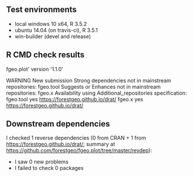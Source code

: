## Test environments

* local windows 10 x64, R 3.5.2
* ubuntu 14.04 (on travis-ci), R 3.5.1
* win-builder (devel and release)

## R CMD check results

fgeo.plot' version '1.1.0'

WARNING
New submission
Strong dependencies not in mainstream repositories:
  fgeo.tool
Suggests or Enhances not in mainstream repositories:
  fgeo.x
Availability using Additional_repositories specification:
  fgeo.tool   yes   https://forestgeo.github.io/drat/
  fgeo.x      yes   https://forestgeo.github.io/drat/

## Downstream dependencies

I checked 1 reverse dependencies (0 from CRAN + 1 from <https://forestgeo.github.io/drat/>; summary at <https://github.com/forestgeo/fgeo.plot/tree/master/revdep>):

 * I saw 0 new problems
 * I failed to check 0 packages

